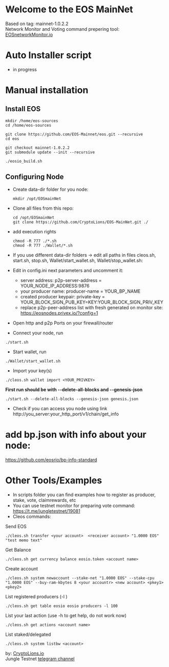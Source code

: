 # Welcome to the EOS MainNet

Based on tag: mainnet-1.0.2.2  
Network Monitor and Voting command prepering tool: <a href="http://eosnetworkmonitor.io/">EOSnetworkMonitor.io</a> 

# Auto Installer script 
- in progress


<!--
# Updating sources to new version  

stop your nodeos before  
```
./stop.sh
cd ../eos-source  
rm CMakeLists.txt
git pull
git checkout master  
git submodule update --init --recursive    

sed -i.bak '16i set( CORE_SYMBOL_NAME "EOS" )' CMakeLists.txt   

```  
-->

# Manual installation

## Install EOS

```
mkdir /home/eos-sources  
cd /home/eos-sources  

git clone https://github.com/EOS-Mainnet/eos.git --recursive    
cd eos  

git checkout mainnet-1.0.2.2  
git submodule update --init --recursive   

./eosio_build.sh   
```  

## Configuring Node
- Create data-dir folder for you node:
  ```
  mkdir /opt/EOSmainNet 
  ```
- Clone all files from this repo:
  ```
  cd /opt/EOSmainNet
  git clone https://github.com/CryptoLions/EOS-MainNet.git ./ 
  ```   
- add execution rights  
  ```
  chmod -R 777 ./*.sh   
  chmod -R 777 ./Wallet/*.sh 
  ```  

- If you use different data-dir folders -> edit all paths in files cleos.sh, start.sh, stop.sh, Wallet/start_wallet.sh, Wallet/stop_wallet.sh:

- Edit in config.ini next parameters and uncomment it:  
  - server address: p2p-server-address = YOUR_NODE_IP_ADDRESS:9876  
  - your producer name: producer-name = YOUR_BP_NAME  
  - created producer keypair: private-key = YOUR_BLOCK_SIGN_PUB_KEY=KEY:YOUR_BLOCK_SIGN_PRIV_KEY 
  - replace p2p-peer-address list with fresh generated on monitor site: https://eosnodes.privex.io/?config=1
  
- Open http and p2p Ports on your firewall/router  
- Connect your node, run 
```
./start.sh  
```
- Start wallet, run 
```
./Wallet/start_wallet.sh  
```
- Import your key(s) 
```
./cleos.sh wallet import <YOUR_PRIVKEY>
```


**First run should be with --delete-all-blocks and --genesis-json**  
```
./start.sh --delete-all-blocks --genesis-json genesis.json
```  


- Check if you can access you node using link http://you_server:your_http_port/v1/chain/get_info 

# add bp.json with info about your node:
https://github.com/eosrio/bp-info-standard

# Other Tools/Examples
- In scripts folder you can find examples how to register as producer, stake, vote, claimrewards, etc
- You can use testnet monitor for preparing vote command: https://t.me/jungletestnet/19081
- Cleos commands:  

Send EOS
```
./cleos.sh transfer <your account>  <receiver account> "1.0000 EOS" "test memo text"
```
Get Balance  
```
./cleos.sh get currency balance eosio.token <account name>
```
Create account  
```
./cleos.sh system newaccount --stake-net "1.0000 EOS" --stake-cpu "1.0000 EOS" --buy-ram-kbytes 8 <your accountr> <new account> <pkey1> <pkey2>
```  
List registered producers (-l <limit>)  
```
./cleos.sh get table eosio eosio producers -l 100  
```
List your last action (use -h to get help, do not work now)  
```
./cleos.sh get actions <account name>
```
  
List staked/delegated  
```
./cleos.sh system listbw <account>   
```
  
by: <a target="_blank" href="http://CryptoLions.io">CryptoLions.io</a>  
Jungle Testnet <a target="_blank" href="https://t.me/jungletestnet">telegram channel</a>  



